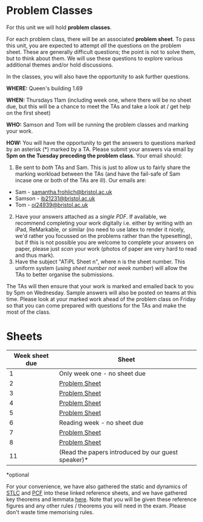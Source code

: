 # Problem Classes

For this unit we will hold **problem classes**. 

For each problem class, there will be an associated **problem sheet**. To pass this unit, you are expected to attempt _all_ the questions on the problem sheet. These are generally difficult questions; the point is not to solve them, but to think about them. We will use these questions to explore various additional themes and/or hold discussions.

In the classes, you will also have the opportunity to ask further questions.


**WHERE:** Queen's building 1.69

**WHEN:** Thursdays 11am (including week one, where there will be no sheet due, but this will be a chance to meet the TAs and take a look at / get help on the first sheet)

**WHO:** Samson and Tom will be running the problem classes and marking your work.

**HOW:** You will have the opportunity to get the answers to questions marked by an asterisk (*) marked by a TA. Please submit your answers via email by **5pm on the Tuesday preceding the problem class.**
Your email should:
1. Be sent to _both_ TAs and Sam. This is just to allow us to fairly share the marking workload between the TAs (and have the fail-safe of Sam incase one or both of the TAs are ill). Our emails are:
  * Sam - samantha.frohlich@bristol.ac.uk
  * Samson - ib21231@bristol.ac.uk
  * Tom - oi24939@bristol.ac.uk
2. Have your answers attached as a _single PDF_. If available, we recommend completing your work digitally i.e. either by writing with an iPad, ReMarkable, or similar (no need to use latex to render it nicely, we'd rather you focussed on the problems rather than the typesetting), but if this is not possible you are welcome to complete your answers on paper, please just _scan_ your work (photos of paper are very hard to read and thus mark).
3. Have the subject "ATiPL Sheet n", where n is the sheet number. This uniform system (_using sheet number not week number_) will allow the TAs to better organise the submissions.

The TAs will then ensure that your work is marked and emailed back to you by 5pm on Wednesday. Sample answers will also be posted on teams at this time. Please look at your marked work ahead of the problem class on Friday so that you can come prepared with questions for the TAs and make the most of the class.

# Sheets

| Week sheet due | Sheet |
|-------|-------|
|   1   | Only week one - no sheet due |
|   2   | [Problem Sheet](pdf/sheet01.pdf)   |
|   3   | [Problem Sheet](pdf/sheet02.pdf)   |
|   4   | [Problem Sheet](pdf/sheet03.pdf)   |
|   5   | [Problem Sheet](pdf/sheet04.pdf)   |
|   6   | Reading week - no sheet due   |
|   7   | [Problem Sheet](pdf/sheet05.pdf)   |
|   8   | [Problem Sheet](pdf/sheet06.pdf)   |
|  11   | (Read the papers introduced by our guest speaker)*   |

*optional

For your convenience, we have also gathered the static and dynamics of [STLC](pdf/stlc.pdf) and [PCF](pdf/pcf.pdf) into these linked reference sheets, and we have gathered key theorems and lemmata [here](pdf/theorems+lemmata.pdf). Note that you will be given these reference figures and any other rules / theorems you will need in the exam. Please don't waste time memorising rules.
